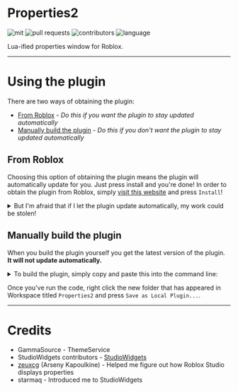 # Properties2
![mit](https://img.shields.io/github/license/MrSprinkleToes/Properties2?color=b) ![pull requests](https://img.shields.io/github/issues-pr/MrSprinkleToes/Properties2) ![contributors](https://img.shields.io/github/contributors/MrSprinkleToes/Properties2) ![language](https://img.shields.io/github/languages/top/MrSprinkleToes/Properties2)

Lua-ified properties window for Roblox.
___
# Using the plugin
There are two ways of obtaining the plugin:
- [From Roblox](#from-roblox) - *Do this if you want the plugin to stay updated automatically*
- [Manually build the plugin](#manually-build-the-plugin) - *Do this if you don't want the plugin to stay updated automatically*
## From Roblox
Choosing this option of obtaining the plugin means the plugin will automatically update for you. Just press install and you're done!
In order to obtain the plugin from Roblox, simply [visit this website](https://example.org) and press `Install`!
<details>
  <summary>But I'm afraid that if I let the plugin update automatically, my work could be stolen!</summary>
  I completely understand this concern. The source code of the plugin will always be available at this repository, so feel free to check back here any time there's an update and check out what changes were made!
</details>

## Manually build the plugin
When you build the plugin yourself you get the latest version of the plugin. **It will not update automatically.**
<details>
  <summary>To build the plugin, simply copy and paste this into the command line:</summary>
  <p>
    
```lua
print("Building Properties2...")

local HTTP = game:GetService("HttpService")
local Request
local success = pcall(function()
	Request = HTTP:GetAsync("https://api.github.com/repos/MrSprinkleToes/Properties2/contents/")
end)
local Returned = HTTP:JSONDecode(Request)

if not success then
	warn("There was an issue getting the repository.")
end

local Properties2 = Instance.new("Folder")
Properties2.Name = "Properties2"
Properties2.Parent = workspace

function Iterate(Table, Destination)
	for _, File in pairs(Table) do
		if File.type == "dir" then
			local Folder = Instance.new("Folder")
			Folder.Name = File.name
			Folder.Parent = Destination
			local Request = HTTP:GetAsync("https://api.github.com/repos/MrSprinkleToes/Properties2/contents/"..File.name)
			local Returned = HTTP:JSONDecode(Request)
			Iterate(Returned, Folder)
		elseif File.name ~= "LICENSE" and File.name ~= "README.md" then
			local Script = Instance.new("ModuleScript")
			Script.Name = string.sub(File.name, 1, #File.name - 4)
			Script.Source = HTTP:GetAsync(File.download_url)
			Script.Parent = Destination
		end
	end
end

Iterate(Returned, Properties2)

local Runner = Instance.new("Script")
Runner.Name = "Runner"
Runner.Source = "require(script.Parent.Main).init(plugin)"
Runner.Parent = Properties2

print("Properties2 has been built! Right click the folder in the Workspace and click \"Save as Local Plugin...\"")
```
  </p>
</details>

Once you've run the code, right click the new folder that has appeared in Workspace titled `Properties2` and press `Save as Local Plugin...`.
___
# Credits
- GammaSource - ThemeService
- StudioWidgets contributors - [StudioWidgets](https://github.com/Roblox/StudioWidgets)
- [zeuxcg](https://twitter.com/zeuxcg) (Arseny Kapoulkine) - Helped me figure out how Roblox Studio displays properties
- starmaq - Introduced me to StudioWidgets
